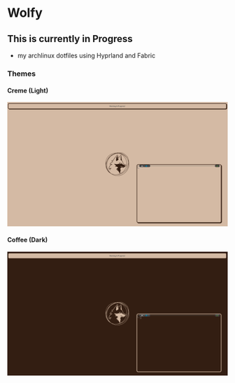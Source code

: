 # Wolfy
## This is currently in Progress
- my archlinux dotfiles using Hyprland and Fabric

### Themes

#### Creme (Light)
![image](creme.png)

#### Coffee (Dark)
![image](coffee.png)
